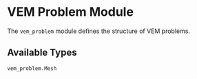 # VEM Problem Module

The `vem_problem` module defines the structure of VEM problems.

## Available Types

```@docs
vem_problem.Mesh
```